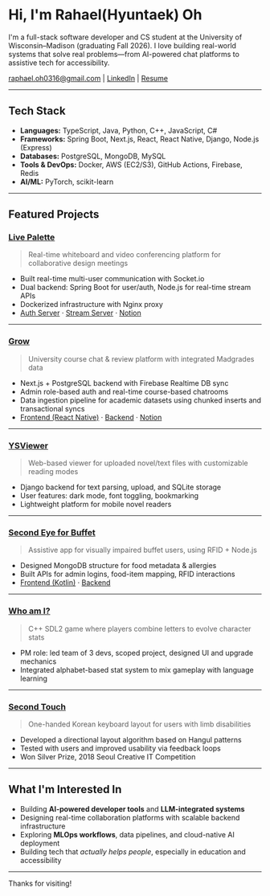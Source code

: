 # Hi, I'm Rahael(Hyuntaek) Oh

I'm a full-stack software developer and CS student at the University of Wisconsin–Madison (graduating Fall 2026). I love building real-world systems that solve real problems—from AI-powered chat platforms to assistive tech for accessibility.

raphael.oh0316@gmail.com | [LinkedIn](https://www.linkedin.com/in/raphael-oh-3155b1332/) | [Resume](https://1drv.ms/b/c/6fbd824c4c15afcd/EU5iB0FN9fZDr4LYCyL3RJQBCLek9TPMvR9pbOnrS7aYZQ?e=NEuVNK)

---

## Tech Stack

- **Languages:** TypeScript, Java, Python, C++, JavaScript, C#
- **Frameworks:** Spring Boot, Next.js, React, React Native, Django, Node.js (Express)
- **Databases:** PostgreSQL, MongoDB, MySQL
- **Tools & DevOps:** Docker, AWS (EC2/S3), GitHub Actions, Firebase, Redis
- **AI/ML:** PyTorch, scikit-learn

---

## Featured Projects

### [Live Palette](https://github.com/jparkrighthere/LivePalette)
> Real-time whiteboard and video conferencing platform for collaborative design meetings

- Built real-time multi-user communication with Socket.io
- Dual backend: Spring Boot for user/auth, Node.js for real-time stream APIs
- Dockerized infrastructure with Nginx proxy  
- [Auth Server](https://github.com/jparkrighthere/LivePalette) · [Stream Server](https://github.com/jparkrighthere/streamServer) · [Notion](https://www.notion.so/Live-Palette-1665b881fcb880b990bded2919d65bb5)

---

### [Grow](https://github.com/raphy0316/BuckyClass-general-api)
> University course chat & review platform with integrated Madgrades data

- Next.js + PostgreSQL backend with Firebase Realtime DB sync
- Admin role-based auth and real-time course-based chatrooms
- Data ingestion pipeline for academic datasets using chunked inserts and transactional syncs
- [Frontend (React Native)](https://github.com/raphy0316/BuckyClass-mobile-ReactNative) · [Backend](https://github.com/raphy0316/BuckyClass-general-api) · [Notion](https://www.notion.so/LIKELION-UW-MADISON-CS-Team-2-Project-Dashboard-193fa6de67e380fdbf9aedc77e3e61e1)

---

### [YSViewer](https://github.com/raphy0316/YSViewer)
> Web-based viewer for uploaded novel/text files with customizable reading modes

- Django backend for text parsing, upload, and SQLite storage
- User features: dark mode, font toggling, bookmarking
- Lightweight platform for mobile novel readers

---

### [Second Eye for Buffet](https://github.com/raphy0316/SecondEyeForBuffetServer)
> Assistive app for visually impaired buffet users, using RFID + Node.js

- Designed MongoDB structure for food metadata & allergies
- Built APIs for admin logins, food-item mapping, RFID interactions
- [Frontend (Kotlin)](https://github.com/raphy0316/SecondEyeForBuffet) · [Backend](https://github.com/raphy0316/SecondEyeForBuffetServer)

---

### [Who am I?](https://github.com/raphy0316/WhoAmI)
> C++ SDL2 game where players combine letters to evolve character stats

- PM role: led team of 3 devs, scoped project, designed UI and upgrade mechanics
- Integrated alphabet-based stat system to mix gameplay with language learning
---

### [Second Touch](https://github.com/raphy0316/SecondHand)
> One-handed Korean keyboard layout for users with limb disabilities

- Developed a directional layout algorithm based on Hangul patterns
- Tested with users and improved usability via feedback loops
- Won Silver Prize, 2018 Seoul Creative IT Competition
---

## What I'm Interested In
- Building **AI-powered developer tools** and **LLM-integrated systems**
- Designing real-time collaboration platforms with scalable backend infrastructure
- Exploring **MLOps workflows**, data pipelines, and cloud-native AI deployment
- Building tech that *actually helps people*, especially in education and accessibility

---

Thanks for visiting!
